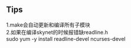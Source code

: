 ## Tips
1.make会自动更新和编译所有子模块  
2.如果在编译skynet的时候报错缺readline.h  
sudo yum -y install readline-devel ncurses-devel  
